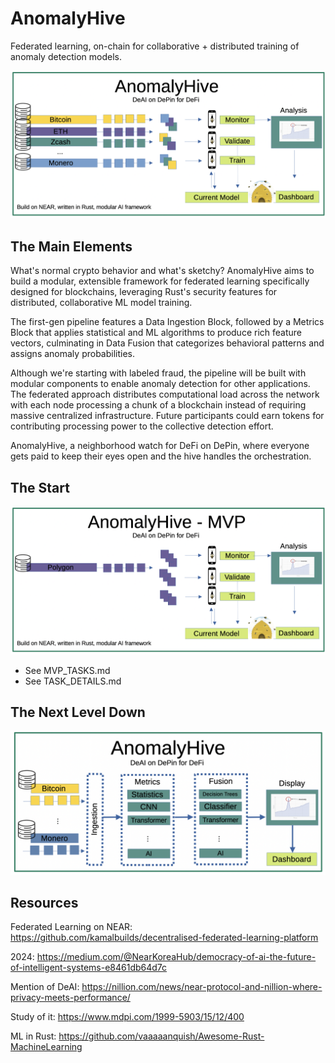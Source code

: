 # AnomalyHive
Federated learning, on-chain for collaborative + distributed training of anomaly detection models.

![AnomalyHive Architecture](docs/images/anomaly_hive_ov2.png)

## The Main Elements
What's normal crypto behavior and what's sketchy? AnomalyHive aims to build a modular, extensible framework for federated learning specifically designed for blockchains, leveraging Rust's security features for distributed, collaborative ML model training. 

The first-gen pipeline features a Data Ingestion Block, followed by a Metrics Block that applies statistical and ML algorithms to produce rich feature vectors, culminating in Data Fusion that categorizes behavioral patterns and assigns anomaly probabilities. 

Although we're starting with labeled fraud, the pipeline will be built with modular components to enable anomaly detection for other applications. The federated approach distributes computational load across the network with each node processing a chunk of a blockchain instead of requiring massive centralized infrastructure. Future participants could earn tokens for contributing processing power to the collective detection effort. 

AnomalyHive, a neighborhood watch for DeFi on DePin, where everyone gets paid to keep their eyes open and the hive handles the orchestration.

## The Start

![AnomalyHive Architecture](docs/images/anomaly_hive_MVP.png)

- See MVP_TASKS.md
- See TASK_DETAILS.md

## The Next Level Down 

![AnomalyHive Block Diagram](docs/images/anomaly_block_diagram.png)

## Resources
Federated Learning on NEAR: https://github.com/kamalbuilds/decentralised-federated-learning-platform

2024: https://medium.com/@NearKoreaHub/democracy-of-ai-the-future-of-intelligent-systems-e8461db64d7c

Mention of DeAI: https://nillion.com/news/near-protocol-and-nillion-where-privacy-meets-performance/

Study of it: https://www.mdpi.com/1999-5903/15/12/400

ML in Rust: https://github.com/vaaaaanquish/Awesome-Rust-MachineLearning
